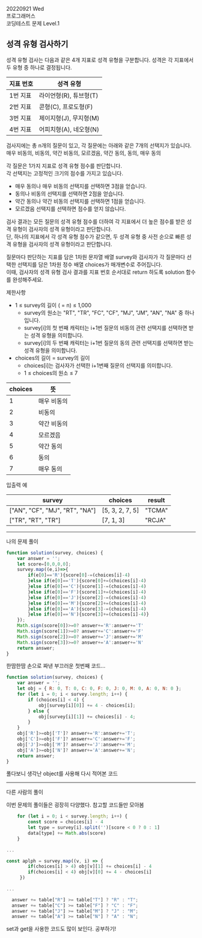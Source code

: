 20220921 Wed   
프로그래머스  
코딩테스트 문제 Level.1  

성격 유형 검사하기
---
성격 유형 검사는 다음과 같은 4개 지표로 성격 유형을 구분합니다. 성격은 각 지표에서 두 유형 중 하나로 결정됩니다.  

지표 번호 |	성격 유형  
--|--
1번 지표	| 라이언형(R), 튜브형(T)
2번 지표	| 콘형(C), 프로도형(F)
3번 지표	| 제이지형(J), 무지형(M)
4번 지표	| 어피치형(A), 네오형(N)

검사지에는 총 n개의 질문이 있고, 각 질문에는 아래와 같은 7개의 선택지가 있습니다.  
매우 비동의, 비동의, 약간 비동의, 모르겠음, 약간 동의, 동의, 매우 동의  

각 질문은 1가지 지표로 성격 유형 점수를 판단합니다.  
각 선택지는 고정적인 크기의 점수를 가지고 있습니다.  
- 매우 동의나 매우 비동의 선택지를 선택하면 3점을 얻습니다.
- 동의나 비동의 선택지를 선택하면 2점을 얻습니다.
- 약간 동의나 약간 비동의 선택지를 선택하면 1점을 얻습니다.
- 모르겠음 선택지를 선택하면 점수를 얻지 않습니다.

검사 결과는 모든 질문의 성격 유형 점수를 더하여 각 지표에서 더 높은 점수를 받은 성격 유형이 검사자의 성격 유형이라고 판단합니다.  
단, 하나의 지표에서 각 성격 유형 점수가 같으면, 두 성격 유형 중 사전 순으로 빠른 성격 유형을 검사자의 성격 유형이라고 판단합니다.  

질문마다 판단하는 지표를 담은 1차원 문자열 배열 survey와 검사자가 각 질문마다 선택한 선택지를 담은 1차원 정수 배열 choices가 매개변수로 주어집니다.  
이때, 검사자의 성격 유형 검사 결과를 지표 번호 순서대로 return 하도록 solution 함수를 완성해주세요.  

제한사항  
- 1 ≤ survey의 길이 ( = n) ≤ 1,000
  - survey의 원소는 "RT", "TR", "FC", "CF", "MJ", "JM", "AN", "NA" 중 하나입니다.
  - survey[i]의 첫 번째 캐릭터는 i+1번 질문의 비동의 관련 선택지를 선택하면 받는 성격 유형을 의미합니다.
  - survey[i]의 두 번째 캐릭터는 i+1번 질문의 동의 관련 선택지를 선택하면 받는 성격 유형을 의미합니다.
- choices의 길이 = survey의 길이
  - choices[i]는 검사자가 선택한 i+1번째 질문의 선택지를 의미합니다.
  - 1 ≤ choices의 원소 ≤ 7

choices |	뜻
--|--
1	| 매우 비동의
2	| 비동의
3	|약간 비동의
4	| 모르겠음
5	| 약간 동의
6	| 동의
7	| 매우 동의

입출력 예

survey |	choices |	result
--|--|--
["AN", "CF", "MJ", "RT", "NA"]	| [5, 3, 2, 7, 5]	| "TCMA"
["TR", "RT", "TR"] |	[7, 1, 3] |	"RCJA"

***
나의 문제 풀이
```jsx
function solution(survey, choices) {
    var answer = '';
    let score=[0,0,0,0];
    survey.map((e,i)=>{
        if(e[0]=='R'){score[0]-=(choices[i]-4)
        }else if(e[0]=='T'){score[0]+=(choices[i]-4)
        }else if(e[0]=='C'){score[1]-=(choices[i]-4)
        }else if(e[0]=='F'){score[1]+=(choices[i]-4)
        }else if(e[0]=='J'){score[2]-=(choices[i]-4)
        }else if(e[0]=='M'){score[2]+=(choices[i]-4)
        }else if(e[0]=='A'){score[3]-=(choices[i]-4)
        }else if(e[0]=='N'){score[3]+=(choices[i]-4)}
    });
    Math.sign(score[0])>=0? answer+='R':answer+='T'
    Math.sign(score[1])>=0? answer+='C':answer+='F'
    Math.sign(score[2])>=0? answer+='J':answer+='M'
    Math.sign(score[3])>=0? answer+='A':answer+='N'
    return answer;
}
```
한땀한땀 손으로 짜낸 부끄러운 첫번째 코드...  

```jsx
function solution(survey, choices) {
    var answer = '';
    let obj = { R: 0, T: 0, C: 0, F: 0, J: 0, M: 0, A: 0, N: 0 };
    for (let i = 0; i < survey.length; i++) {
        if (choices[i] < 4) {
            obj[survey[i][0]] += 4 - choices[i];
        } else {
            obj[survey[i][1]] += choices[i] - 4;
        }
    }
    obj['R']>=obj['T']? answer+='R':answer+='T';
    obj['C']>=obj['F']? answer+='C':answer+='F';
    obj['J']>=obj['M']? answer+='J':answer+='M';
    obj['A']>=obj['N']? answer+='A':answer+='N';
    return answer;
}
```
풀다보니 생각난 object를 사용해 다시 적어본 코드

***
다른 사람의 풀이

이번 문제의 풀이들은 굉장히 다양했다. 
참고할 코드들만 모아봄
```jsx
    for (let i = 0; i < survey.length; i++) {
        const score = choices[i] - 4
        let type = survey[i].split('')[score < 0 ? 0 : 1] 
        data[type] += Math.abs(score)
    }
    
...

const aplph = survey.map((v, i) => {
        if(choices[i] > 4) obj[v][1] += choices[i] - 4 
        if(choices[i] < 4) obj[v][0] += 4 - choices[i] 
     })
     
...

  answer += table["R"] >= table["T"] ? "R" : "T";
  answer += table["C"] >= table["F"] ? "C" : "F";
  answer += table["J"] >= table["M"] ? "J" : "M";
  answer += table["A"] >= table["N"] ? "A" : "N";
```
set과 get을 사용한 코드도 많이 보인다. 공부하기!





